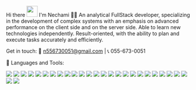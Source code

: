Hi there <img src="https://media.giphy.com/media/hvRJCLFzcasrR4ia7z/giphy.gif" width="30px"> I'm Nechami 👩‍💻
An analytical FullStack developer, specializing in the development of complex systems with an emphasis on advanced performance on the client side and on the server side.
Able to learn new technologies independently. Result-oriented, with the ability to plan and execute tasks accurately and efficiently.

Get in touch: 
📧 n556730051@gmail.com | 📞 055-673-0051

🚀 Languages and Tools:
<p align="left"> <img src="https://img.shields.io/badge/C%23-239120?style=flat&logo=csharp&logoColor=white" /> <img src="https://img.shields.io/badge/C++-00599C?style=flat&logo=cplusplus&logoColor=white" /> <img src="https://img.shields.io/badge/Java-007396?style=flat&logo=java&logoColor=white" /> <img src="https://img.shields.io/badge/Python-3776AB?style=flat&logo=python&logoColor=white" /> <img src="https://img.shields.io/badge/JavaScript-F7DF1E?style=flat&logo=javascript&logoColor=black" /> <img src="https://img.shields.io/badge/TypeScript-3178C6?style=flat&logo=typescript&logoColor=white" /> <img src="https://img.shields.io/badge/CSS3-1572B6?style=flat&logo=css3&logoColor=white" /> <img src="https://img.shields.io/badge/HTML5-E34F26?style=flat&logo=html5&logoColor=white" /> <img src="https://img.shields.io/badge/React-61DAFB?style=flat&logo=react&logoColor=black" /> <img src="https://img.shields.io/badge/Node.js-339933?style=flat&logo=nodedotjs&logoColor=white" /> <img src="https://img.shields.io/badge/Spring_Boot-6DB33F?style=flat&logo=springboot&logoColor=white" /> <img src="https://img.shields.io/badge/Entity%20Framework-512BD4?style=flat&logo=.net&logoColor=white" /> <img src="https://img.shields.io/badge/.NET_Core-512BD4?style=flat&logo=dotnet&logoColor=white" /> <img src="https://img.shields.io/badge/Web%20API-FF6C37?style=flat&logo=postman&logoColor=white" /> <img src="https://img.shields.io/badge/XML-FF6600?style=flat&logo=xml&logoColor=white" /> <img src="https://img.shields.io/badge/jQuery-0769AD?style=flat&logo=jquery&logoColor=white" /> <img src="https://img.shields.io/badge/Windows-0078D6?style=flat&logo=windows&logoColor=white" /> <img src="https://img.shields.io/badge/Linux-FCC624?style=flat&logo=linux&logoColor=black" /> <img src="https://img.shields.io/badge/MySQL-4479A1?style=flat&logo=mysql&logoColor=white" /> <img src="https://img.shields.io/badge/SQL%20Server-CC2927?style=flat&logo=microsoftsqlserver&logoColor=white" /> <img src="https://img.shields.io/badge/MongoDB-47A248?style=flat&logo=mongodb&logoColor=white" /> <img src="https://img.shields.io/badge/Git-F05032?style=flat&logo=git&logoColor=white" /> <img src="https://img.shields.io/badge/GitHub-181717?style=flat&logo=github&logoColor=white" /> <img src="https://img.shields.io/badge/Docker-2496ED?style=flat&logo=docker&logoColor=white" /> <img src="https://img.shields.io/badge/Docker--Compose-2496ED?style=flat&logo=docker&logoColor=white" /> <img src="https://img.shields.io/badge/Jenkins-D24939?style=flat&logo=jenkins&logoColor=white" /> <img src="https://img.shields.io/badge/Nginx-009639?style=flat&logo=nginx&logoColor=white" /> </p>